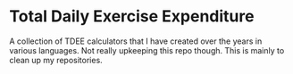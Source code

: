 # Total Daily Exercise Expenditure

A collection of TDEE calculators that I have created over the years in various languages.
Not really upkeeping this repo though. This is mainly to clean up my repositories.
